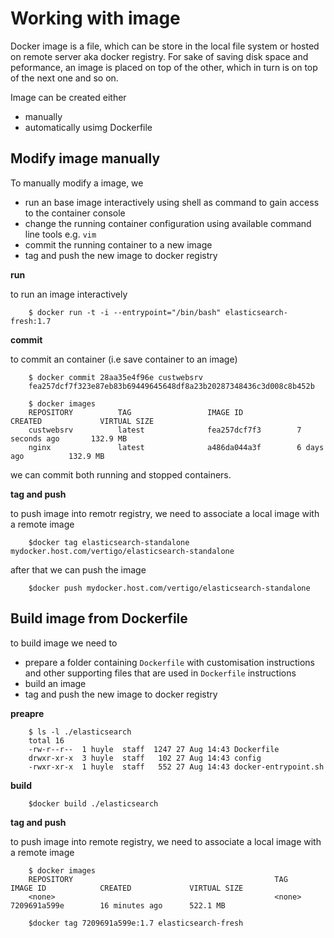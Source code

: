 # Working with image

Docker image is a file, which can be store in the local file system or hosted on remote server aka docker registry. For sake of saving disk space and peformance, an image is placed on top of the other, which in turn is on top of the next one and so on.

Image can be created either 

* manually 
* automatically usimg Dockerfile

## Modify image manually

To manually modify a image, we 

* run an base image interactively using shell as command to gain access to the container console
* change the running container configuration using available command line tools e.g. `vim`
* commit the running container to a new image
* tag and push the new image to docker registry

**run**

to run an image interactively

        $ docker run -t -i --entrypoint="/bin/bash" elasticsearch-fresh:1.7

**commit**

to commit an container (i.e save container to an image)

        $ docker commit 28aa35e4f96e custwebsrv
        fea257dcf7f323e87eb83b69449645648df8a23b20287348436c3d008c8b452b

        $ docker images
        REPOSITORY          TAG                 IMAGE ID            CREATED             VIRTUAL SIZE
        custwebsrv          latest              fea257dcf7f3        7 seconds ago       132.9 MB
        nginx               latest              a486da044a3f        6 days ago          132.9 MB

we can commit both running and stopped containers.

**tag and push**

to push image into remotr registry, we need to associate a local image with a remote image

        $docker tag elasticsearch-standalone mydocker.host.com/vertigo/elasticsearch-standalone
        
after that we can push the image

        $docker push mydocker.host.com/vertigo/elasticsearch-standalone

## Build image from Dockerfile

to build image we need to 

* prepare a folder containing `Dockerfile` with customisation instructions and other supporting files that are used in `Dockerfile` instructions
* build an image
* tag and push the new image to docker registry

**preapre**

        $ ls -l ./elasticsearch
        total 16
        -rw-r--r--  1 huyle  staff  1247 27 Aug 14:43 Dockerfile
        drwxr-xr-x  3 huyle  staff   102 27 Aug 14:43 config
        -rwxr-xr-x  1 huyle  staff   552 27 Aug 14:43 docker-entrypoint.sh

**build**

        $docker build ./elasticsearch

**tag and push**

to push image into remote registry, we need to associate a local image with a remote image
        
        $ docker images
        REPOSITORY                                             TAG                 IMAGE ID            CREATED             VIRTUAL SIZE
        <none>                                                 <none>              7209691a599e        16 minutes ago      522.1 MB
    
        $docker tag 7209691a599e:1.7 elasticsearch-fresh
        

